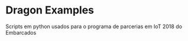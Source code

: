 # Dragon Examples 
Scripts em python usados para o programa de parcerias em IoT 2018 do Embarcados 
